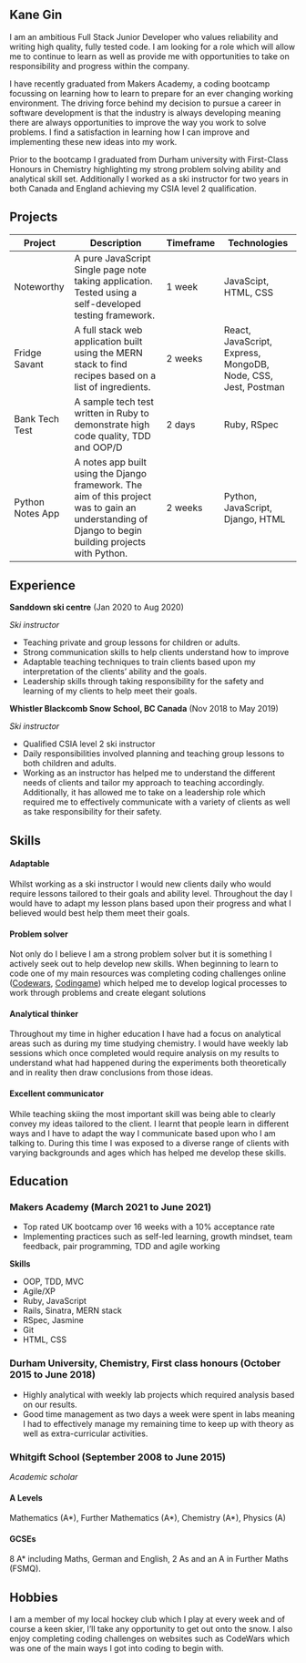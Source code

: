 ## Kane Gin

I am an ambitious Full Stack Junior Developer who values reliability and writing high quality, fully tested code. I am looking for a role which will allow me to continue to learn as well as provide me with opportunities to take on responsibility and progress within the company.

I have recently graduated from Makers Academy, a coding bootcamp focussing on learning how to learn to prepare for an ever changing working environment. The driving force behind my decision to pursue a career in software development is that the industry is always developing meaning there are always opportunities to improve the way you work to solve problems. I find a satisfaction in learning how I can improve and implementing these new ideas into my work.

Prior to the bootcamp I graduated from Durham university with First-Class Honours in Chemistry highlighting my strong problem solving ability and analytical skill set. Additionally I worked as a ski instructor for two years in both Canada and England achieving my CSIA level 2 qualification.

## Projects
|     Project            |     Description                                                                                                                                      |     Timeframe    |     Technologies                                                   |
|------------------------|------------------------------------------------------------------------------------------------------------------------------------------------------|------------------|--------------------------------------------------------------------|
|     Noteworthy         |     A pure JavaScript Single page note taking application. Tested using a self-developed testing framework.                                          |     1 week       |     JavaScipt, HTML, CSS                                           |
|     Fridge Savant      |     A full stack web application built using the MERN stack to find recipes based on a list of ingredients.                                          |     2 weeks      |     React, JavaScript, Express, MongoDB, Node, CSS, Jest, Postman  |
|     Bank Tech Test     |     A sample tech test written in Ruby to demonstrate high code quality, TDD and OOP/D                                                               |     2 days       |     Ruby, RSpec                                                    |
| Python Notes App       | A notes app built using the Django framework. The aim of this project was to gain an understanding of Django to begin building projects with Python. | 2 weeks          | Python, JavaScript, Django, HTML                                   |

## Experience

**Sanddown ski centre** (Jan 2020 to Aug 2020)

_Ski instructor_
*	Teaching private and group lessons for children or adults.
*	Strong communication skills to help clients understand how to improve
*	Adaptable teaching techniques to train clients based upon my interpretation of the clients’ ability and the goals.
* Leadership skills through taking responsibility for the safety and learning of my clients to help meet their goals.

**Whistler Blackcomb Snow School, BC Canada** (Nov 2018 to May 2019)

_Ski instructor_

* Qualified CSIA level 2 ski instructor
* Daily responsibilities involved planning and teaching group lessons to both children and adults.
* Working as an instructor has helped me to understand the different needs of clients and tailor my approach to teaching accordingly. Additionally, it has allowed me to take on a leadership role which required me to effectively communicate with a variety of clients as well as take responsibility for their safety.

## Skills
#### Adaptable
Whilst working as a ski instructor I would new clients daily who would require lessons tailored to their goals and ability level. Throughout the day I would have to adapt my lesson plans based upon their progress and what I believed would best help them meet their goals.

#### Problem solver
Not only do I believe I am a strong problem solver but it is something I actively seek out to help develop new skills. When beginning to learn to code one of my main resources was completing coding challenges online ([Codewars](https://www.codewars.com/users/Kane9), [Codingame](https://www.codingame.com/profile/d7450e47cbbb43d3e239705f23dca5dc8036883)) which helped me to develop logical processes to work through problems and create elegant solutions

#### Analytical thinker
Throughout my time in higher education I have had a focus on analytical areas such as during my time studying chemistry. I would have weekly lab sessions which once completed would require analysis on my results to understand what had happened during the experiments both theoretically and in reality then draw conclusions from those ideas.

#### Excellent communicator
While teaching skiing the most important skill was being able to clearly convey my ideas tailored to the client. I learnt that people learn in different ways and I have to adapt the way I communicate based upon who I am talking to. During this time I was exposed to a diverse range of clients with varying backgrounds and ages which has helped me develop these skills.

## Education

### Makers Academy (March 2021 to June 2021)

* Top rated UK bootcamp over 16 weeks with a 10% acceptance rate
* Implementing practices such as self-led learning, growth mindset, team feedback, pair programming, TDD and agile working

**Skills**
* OOP, TDD, MVC
* Agile/XP
* Ruby, JavaScript
* Rails, Sinatra, MERN stack
* RSpec, Jasmine
* Git
* HTML, CSS

### Durham University, Chemistry, First class honours (October 2015 to June 2018)

* Highly analytical with weekly lab projects which required analysis based on our results.
* Good time management as two days a week were spent in labs meaning I had to effectively manage my remaining time to keep up with theory as well as extra-curricular activities. 


### Whitgift School (September 2008 to June 2015)

_Academic scholar_
#### A Levels
Mathematics (A*), Further Mathematics (A*), Chemistry (A*), Physics (A)

#### GCSEs
8 A* including Maths, German and English, 2 As and an A in Further Maths (FSMQ).

## Hobbies

I am a member of my local hockey club which I play at every week and of course a keen skier, I’ll take any opportunity to get out onto the snow. I also enjoy completing coding challenges on websites such as CodeWars which was one of the main ways I got into coding to begin with.
